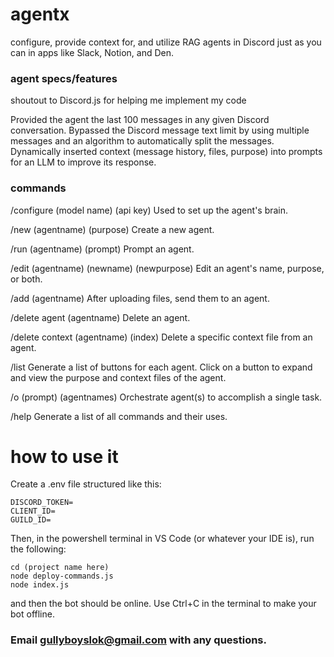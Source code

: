 # agentx
configure, provide context for, and utilize RAG agents in Discord just as you can in apps like Slack, Notion, and Den.

### agent specs/features

shoutout to Discord.js for helping me implement my code

Provided the agent the last 100 messages in any given Discord conversation.
Bypassed the Discord message text limit by using multiple messages and an algorithm to automatically split the messages.
Dynamically inserted context (message history, files, purpose) into prompts for an LLM to improve its response.

### commands

/configure (model name) (api key)
Used to set up the agent's brain.

/new (agentname) (purpose)
Create a new agent.

/run (agentname) (prompt)
Prompt an agent.

/edit (agentname) (newname) (newpurpose)
Edit an agent's name, purpose, or both.

/add (agentname)
After uploading files, send them to an agent.

/delete agent (agentname)
Delete an agent.

/delete context (agentname) (index)
Delete a specific context file from an agent.

/list
Generate a list of buttons for each agent. Click on a button to expand and view the purpose and context files of the agent.

/o (prompt) (agentnames)
Orchestrate agent(s) to accomplish a single task.

/help
Generate a list of all commands and their uses.

# how to use it

Create a .env file structured like this:

```
DISCORD_TOKEN=
CLIENT_ID=
GUILD_ID=
```

Then, in the powershell terminal in VS Code (or whatever your IDE is), run the following:

```
cd (project name here)
node deploy-commands.js
node index.js
```

and then the bot should be online. Use Ctrl+C in the terminal to make your bot offline.

### Email gullyboyslok@gmail.com with any questions.
